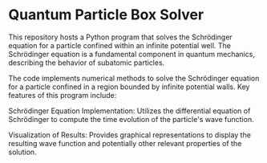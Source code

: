 # Quantum Particle Box Solver
This repository hosts a Python program that solves the Schrödinger equation for a particle confined within an infinite potential well. The Schrödinger equation is a fundamental component in quantum mechanics, describing the behavior of subatomic particles.

The code implements numerical methods to solve the Schrödinger equation for a particle confined in a region bounded by infinite potential walls. Key features of this program include:

Schrödinger Equation Implementation: Utilizes the differential equation of Schrödinger to compute the time evolution of the particle's wave function.

Visualization of Results: Provides graphical representations to display the resulting wave function and potentially other relevant properties of the solution.
